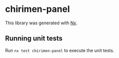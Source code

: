 # chirimen-panel

This library was generated with [Nx](https://nx.dev).

## Running unit tests

Run `nx test chirimen-panel` to execute the unit tests.



